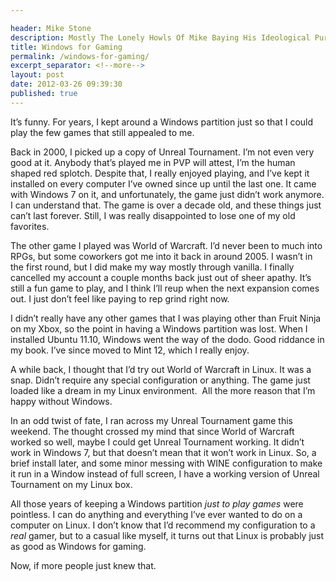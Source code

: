 ```yaml
---

header: Mike Stone
description: Mostly The Lonely Howls Of Mike Baying His Ideological Purity At The Moon
title: Windows for Gaming
permalink: /windows-for-gaming/
excerpt_separator: <!--more-->
layout: post
date: 2012-03-26 09:39:30
published: true
---
```



It’s funny. For years, I kept around a Windows partition just so that I could play the few games that still appealed to me.

<!--more-->

Back in 2000, I picked up a copy of Unreal Tournament. I’m not even very good at it. Anybody that’s played me in PVP will attest, I’m the human shaped red splotch. Despite that, I really enjoyed playing, and I’ve kept it installed on every computer I’ve owned since up until the last one. It came with Windows 7 on it, and unfortunately, the game just didn’t work anymore. I can understand that. The game is over a decade old, and these things just can’t last forever. Still, I was really disappointed to lose one of my old favorites.

The other game I played was World of Warcraft. I’d never been to much into RPGs, but some coworkers got me into it back in around 2005. I wasn’t in the first round, but I did make my way mostly through vanilla. I finally cancelled my account a couple months back just out of sheer apathy. It’s still a fun game to play, and I think I’ll reup when the next expansion comes out. I just don’t feel like paying to rep grind right now.

I didn’t really have any other games that I was playing other than Fruit Ninja on my Xbox, so the point in having a Windows partition was lost. When I installed Ubuntu 11.10, Windows went the way of the dodo. Good riddance in my book. I’ve since moved to Mint 12, which I really enjoy.

A while back, I thought that I’d try out World of Warcraft in Linux. It was a snap. Didn’t require any special configuration or anything. The game just loaded like a dream in my Linux environment.  All the more reason that I’m happy without Windows.

In an odd twist of fate, I ran across my Unreal Tournament game this weekend. The thought crossed my mind that since World of Warcraft worked so well, maybe I could get Unreal Tournament working. It didn’t work in Windows 7, but that doesn’t mean that it won’t work in Linux. So, a brief install later, and some minor messing with WINE configuration to make it run in a Window instead of full screen, I have a working version of Unreal Tournament on my Linux box.

All those years of keeping a Windows partition _just to play games_ were pointless. I can do anything and everything I’ve ever wanted to do on a computer on Linux. I don’t know that I’d recommend my configuration to a _real_ gamer, but to a casual like myself, it turns out that Linux is probably just as good as Windows for gaming.

Now, if more people just knew that.
